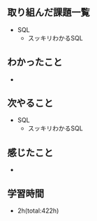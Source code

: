 ## 取り組んだ課題一覧
- SQL
  - スッキリわかるSQL

## わかったこと
- 
 
## 次やること
- SQL
  - スッキリわかるSQL

## 感じたこと
- 

## 学習時間
- 2h(total:422h)

